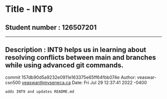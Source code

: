 # Title - INT9

## Student number : 126507201

---

## Description : INT9 helps us in learning about resolving conflicts between main and branches while using advanced git commands.
commit 157db90d5a9232e0911e163375e65ff64fbb074e
Author: veaswar-csn500 <veaswar@myseneca.ca>
Date:   Fri Jul 29 12:37:41 2022 -0400

    adds INT9 and updates README.md
